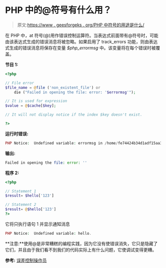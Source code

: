 # PHP 中的@符号有什么用？

> 原文:[https://www . geesforgeks . org/PHP 中符号的用途是什么/](https://www.geeksforgeeks.org/what-is-the-use-of-the-symbol-in-php/)

在 PHP 中，at 符号(@)用作错误控制运算符。当表达式前面带有@符号时，可能由该表达式生成的错误消息将被忽略。如果启用了 track_errors 功能，则由表达式生成的错误消息将保存在变量 *$php_errormsg* 中。该变量将在每个错误时被覆盖。

**节目 1:**

```php
<?php

// File error 
$file_name = @file ('non_existent_file') or
    die ("Failed in opening the file: error: '$errormsg'");

// It is used for expression
$value = @$cache[$key];

// It will not display notice if the index $key doesn't exist.

?>
```

**运行时错误:**

```php
PHP Notice:  Undefined variable: errormsg in /home/fe74424b34d1adf15aa38a0746a79bed.php on line 5
```

**输出:**

```php
Failed in opening the file: error: ''
```

**程序 2:**

```php
<?php

// Statement 1
$result= $hello['123']

// Statement 2
$result= @$hello['123']
?>
```

它将只执行语句 1 并显示通知消息

```php
PHP Notice:  Undefined variable: hello.
```

**注意:**使用@是非常糟糕的编程实践，因为它没有使错误消失，它只是隐藏了它们，并且由于我们看不到我们的代码实际上有什么问题，它使调试变得更糟。

**参考:** [误差控制操作员](http://php.net/manual/en/language.operators.errorcontrol.php)